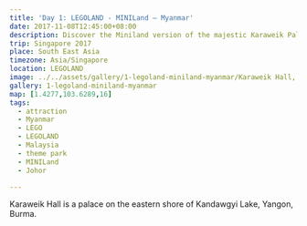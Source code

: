```yaml
---
title: 'Day 1: LEGOLAND - MINILand – Myanmar'
date: 2017-11-08T12:45:00+08:00
description: Discover the Miniland version of the majestic Karaweik Palace of Myanmar.
trip: Singapore 2017
place: South East Asia
timezone: Asia/Singapore
location: LEGOLAND
image: ../../assets/gallery/1-legoland-miniland-myanmar/Karaweik Hall, Myanmar (2).jpeg
gallery: 1-legoland-miniland-myanmar
map: [1.4277,103.6289,16]
tags:
  - attraction
  - Myanmar
  - LEGO
  - LEGOLAND
  - Malaysia
  - theme park
  - MINILand
  - Johor

---
```

Karaweik Hall is a palace on the eastern shore of Kandawgyi Lake, Yangon, Burma.
